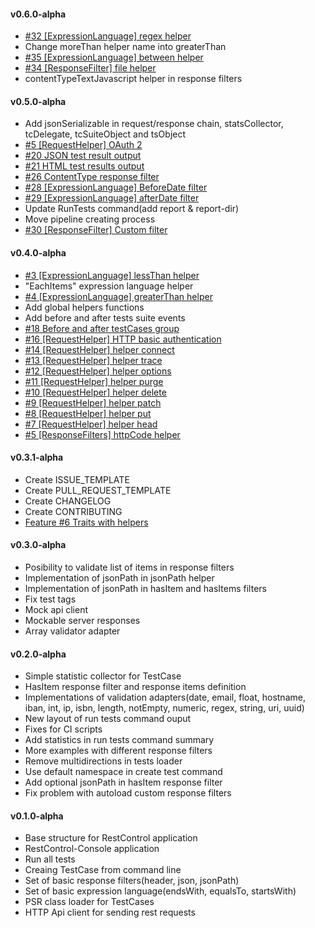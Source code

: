 #### v0.6.0-alpha
* [\#32 [ExpressionLanguage] regex helper](https://github.com/rest-control/rest-control/issues/32)
* Change moreThan helper name into greaterThan
* [\#35 [ExpressionLanguage] between helper](https://github.com/rest-control/rest-control/issues/35)
* [\#34 [ResponseFilter] file helper](https://github.com/rest-control/rest-control/issues/34)
* contentTypeTextJavascript helper in response filters

#### v0.5.0-alpha
* Add jsonSerializable in request/response chain, statsCollector, tcDelegate, tcSuiteObject and tsObject
* [\#5 [RequestHelper] OAuth 2](https://github.com/rest-control/rest-control/issues/15)
* [\#20 JSON test result output](https://github.com/rest-control/rest-control/issues/20)
* [\#21 HTML test results output](https://github.com/rest-control/rest-control/issues/21)
* [\#26 ContentType response filter](https://github.com/rest-control/rest-control/issues/26)
* [\#28 [ExpressionLanguage] BeforeDate filter](https://github.com/rest-control/rest-control/issues/28)
* [\#29 [ExpressionLanguage] afterDate filter](https://github.com/rest-control/rest-control/issues/29)
* Update RunTests command(add report & report-dir)
* Move pipeline creating process
* [\#30 [ResponseFilter] Custom filter](https://github.com/rest-control/rest-control/issues/30)

#### v0.4.0-alpha
* [\#3 [ExpressionLanguage] lessThan helper](https://github.com/rest-control/rest-control/issues/3)
* "EachItems" expression language helper
* [\#4 [ExpressionLanguage] greaterThan helper](https://github.com/rest-control/rest-control/issues/4)
* Add global helpers functions
* Add before and after tests suite events
* [\#18 Before and after testCases group](https://github.com/rest-control/rest-control/issues/18)
* [\#16 [RequestHelper] HTTP basic authentication](https://github.com/rest-control/rest-control/issues/16)
* [\#14 [RequestHelper] helper connect](https://github.com/rest-control/rest-control/issues/14)
* [\#13 [RequestHelper] helper trace](https://github.com/rest-control/rest-control/issues/13)
* [\#12 [RequestHelper] helper options](https://github.com/rest-control/rest-control/issues/12)
* [\#11 [RequestHelper] helper purge](https://github.com/rest-control/rest-control/issues/11)
* [\#10 [RequestHelper] helper delete](https://github.com/rest-control/rest-control/issues/10)
* [\#9 [RequestHelper] helper patch](https://github.com/rest-control/rest-control/issues/9)
* [\#8 [RequestHelper] helper put](https://github.com/rest-control/rest-control/issues/8)
* [\#7 [RequestHelper] helper head](https://github.com/rest-control/rest-control/issues/7)
* [\#5 [ResponseFilters] httpCode helper](https://github.com/rest-control/rest-control/issues/5)

#### v0.3.1-alpha
* Create ISSUE_TEMPLATE
* Create PULL_REQUEST_TEMPLATE
* Create CHANGELOG
* Create CONTRIBUTING
* [Feature #6 Traits with helpers](https://github.com/rest-control/rest-control/issues/6) 

#### v0.3.0-alpha
*  Posibility to validate list of items in response filters
*  Implementation of jsonPath in jsonPath helper
*  Implementation of jsonPath in hasItem and hasItems filters
*  Fix test tags
*  Mock api client
*  Mockable server responses
*  Array validator adapter

#### v0.2.0-alpha
 *  Simple statistic collector for TestCase
 *  HasItem response filter and response items definition
 *  Implementations of validation adapters(date, email, float, hostname, iban, int, ip, isbn, length, notEmpty, numeric, regex, string, uri, uuid)
 *  New layout of run tests command ouput
 *  Fixes for CI scripts
 *  Add statistics in run tests command summary
 *  More examples with different response filters
 *  Remove multidirections in tests loader
 *  Use default namespace in create test command
 *  Add optional jsonPath in hasItem response filter
 *  Fix problem with autoload custom response filters

#### v0.1.0-alpha
 *  Base structure for RestControl application
 *  RestControl-Console application
   *  Run all tests
   *  Creaing TestCase from command line
 *  Set of basic response filters(header, json, jsonPath)
 *  Set of basic expression language(endsWith, equalsTo, startsWith)
 *  PSR class loader for TestCases
 *  HTTP Api client for sending rest requests
